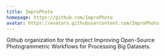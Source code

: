 ```yaml
---
title: ImproPhoto
homepage: https://github.com/ImproPhoto
avatar: https://avatars.githubusercontent.com/ImproPhoto
---
```

Github organization for the project Improving Open-Source Photogrammetric Workflows for Processing Big Datasets.
